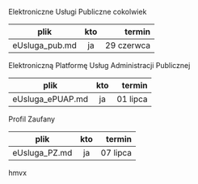 Elektroniczne Usługi Publiczne cokolwiek 

| plik | kto | termin |
|:-:|:-:|-:|
|eUsluga_pub.md|ja|29 czerwca|

Elektroniczną Platformę Usług Administracji Publicznej 

| plik | kto | termin |
|:-:|:-:|-:|
|eUsluga_ePUAP.md|ja|01 lipca|

Profil Zaufany

| plik | kto | termin |
|:-:|:-:|-:|
|eUsluga_PZ.md|ja| 07 lipca|
hmvx
